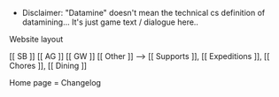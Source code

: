 
* Disclaimer: "Datamine" doesn't mean the technical cs definition of datamining... It's just game text / dialogue here..

Website layout

[[ SB ]]  [[ AG ]]  [[ GW ]]  [[ Other ]] --> [[ Supports ]], [[ Expeditions ]], [[ Chores ]], [[ Dining ]]

Home page = Changelog
